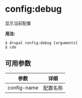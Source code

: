 # config:debug
显示当前配置

**用法:**
```
$ drupal config:debug [arguments] 
$ cde  
```

## 可用参数
参数 | 详细
---------|-------------
config-name | 配置名称
